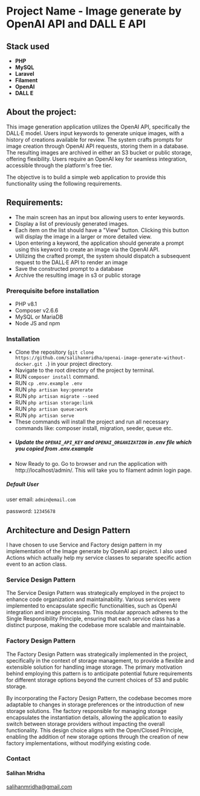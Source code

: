 # Project Name - Image generate by OpenAI API and DALL E API

## Stack used
- **PHP**
- **MySQL**
- **Laravel**
- **Filament**
- **OpenAI**
- **DALL E**

## About the project:
This image generation application utilizes the OpenAI API, specifically the DALL·E model. Users input keywords to generate unique images, with a history of creations available for review. The system crafts prompts for image creation through OpenAI API requests, storing them in a database. The resulting images are archived in either an S3 bucket or public storage, offering flexibility. Users require an OpenAI key for seamless integration, accessible through the platform's free tier.



The objective is to build a simple web application to provide this functionality using the following requirements.

## Requirements:
- The main screen has an input box allowing users to enter keywords.
- Display a list of previously generated images.
- Each item on the list should have a "View" button. Clicking this button will display the image in a larger or more detailed view.
- Upon entering a keyword, the application should generate a prompt using this keyword to create an image via the OpenAI API.
- Utilizing the crafted prompt, the system should dispatch a subsequent request to the DALL·E API to render an image
- Save the constructed prompt to a database
- Archive the resulting image in s3 or public storage


### Prerequisite before installation
- PHP v8.1
- Composer v2.6.6
- MySQL or MariaDB
- Node JS and npm


### Installation
- Clone the repository (`git clone https://github.com/salihanmridha/openai-image-generate-without-docker.git .`) in your project directory.
- Navigate to the root directory of the project by terminal.
- RUN `composer install` command.
- RUN `cp .env.example .env`
- RUN `php artisan key:generate`
- RUN `php artisan migrate --seed`
- RUN `php artisan storage:link`
- RUN `php artisan queue:work`
- RUN `php artisan serve`
- These commands will install the project and run all necessary commands like: composer install, migration, seeder, queue etc.
- ##### Update the `OPENAI_API_KEY` and `OPENAI_ORGANIZATION` in .env file which you copied from .env.example
- Now Ready to go. Go to browser and run the application with http://localhost/admin/. This will take you to filament admin login page.


##### Default User
user email: `admin@email.com`

password: `12345678`


## Architecture and Design Pattern
I have chosen to use Service and Factory design pattern in my implementation of the Image generate by OpenAI api project. I also used Actions which actually help my service classes to separate specific action event to an action class.

### Service Design Pattern

The Service Design Pattern was strategically employed in the project to enhance code organization and maintainability. Various services were implemented to encapsulate specific functionalities, such as OpenAI integration and image processing. This modular approach adheres to the Single Responsibility Principle, ensuring that each service class has a distinct purpose, making the codebase more scalable and maintainable.

### Factory Design Pattern
The Factory Design Pattern was strategically implemented in the project, specifically in the context of storage management, to provide a flexible and extensible solution for handling image storage. The primary motivation behind employing this pattern is to anticipate potential future requirements for different storage options beyond the current choices of S3 and public storage.

By incorporating the Factory Design Pattern, the codebase becomes more adaptable to changes in storage preferences or the introduction of new storage solutions. The factory responsible for managing storage encapsulates the instantiation details, allowing the application to easily switch between storage providers without impacting the overall functionality. This design choice aligns with the Open/Closed Principle, enabling the addition of new storage options through the creation of new factory implementations, without modifying existing code.

### Contact
#### Salihan Mridha
[salihanmridha@gmail.com](mailto:salihanmridha@gmail.com)
